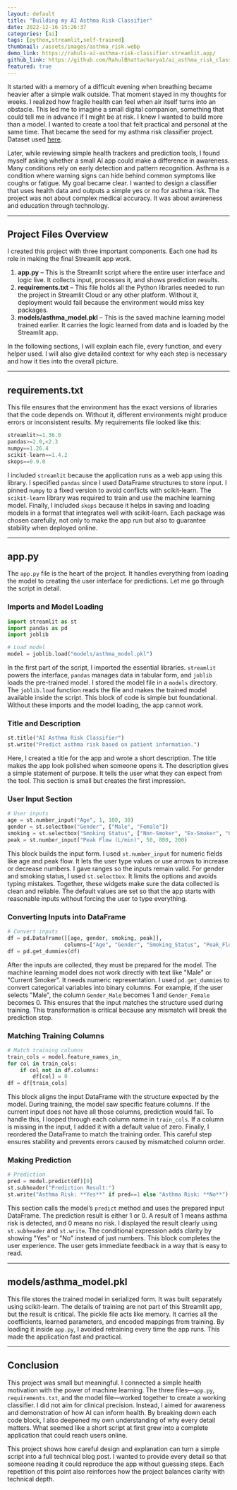 ```yaml
---
layout: default
title: "Building my AI Asthma Risk Classifier"
date: 2022-12-16 15:26:37
categories: [ai]
tags: [python,streamlit,self-trained]
thumbnail: /assets/images/asthma_risk.webp
demo_link: https://rahuls-ai-asthma-risk-classifier.streamlit.app/
github_link: https://github.com/RahulBhattacharya1/ai_asthma_risk_classifier
featured: true
---
```


It started with a memory of a difficult evening when breathing became heavier after a simple walk outside. That moment stayed in my thoughts for weeks. I realized how fragile health can feel when air itself turns into an obstacle. This led me to imagine a small digital companion, something that could tell me in advance if I might be at risk. I knew I wanted to build more than a model. I wanted to create a tool that felt practical and personal at the same time. That became the seed for my asthma risk classifier project. Dataset used [here](https://www.kaggle.com/datasets/jatinthakur706/copd-asthma-patient-dataset).

Later, while reviewing simple health trackers and prediction tools, I found myself asking whether a small AI app could make a difference in awareness. Many conditions rely on early detection and pattern recognition. Asthma is a condition where warning signs can hide behind common symptoms like coughs or fatigue. My goal became clear. I wanted to design a classifier that uses health data and outputs a simple yes or no for asthma risk. The project was not about complex medical accuracy. It was about awareness and education through technology.

---

## Project Files Overview

I created this project with three important components. Each one had its role in making the final Streamlit app work.

1. **app.py** – This is the Streamlit script where the entire user interface and logic live. It collects input, processes it, and shows prediction results.
2. **requirements.txt** – This file holds all the Python libraries needed to run the project in Streamlit Cloud or any other platform. Without it, deployment would fail because the environment would miss key packages.
3. **models/asthma_model.pkl** – This is the saved machine learning model trained earlier. It carries the logic learned from data and is loaded by the Streamlit app.

In the following sections, I will explain each file, every function, and every helper used. I will also give detailed context for why each step is necessary and how it ties into the overall picture.

---

## requirements.txt

This file ensures that the environment has the exact versions of libraries that the code depends on. Without it, different environments might produce errors or inconsistent results. My requirements file looked like this:

```python
streamlit>=1.36.0
pandas>=2.0,<2.3
numpy==1.26.4
scikit-learn==1.4.2
skops==0.9.0
```

I included `streamlit` because the application runs as a web app using this library. I specified `pandas` since I used DataFrame structures to store input. I pinned `numpy` to a fixed version to avoid conflicts with scikit-learn. The `scikit-learn` library was required to train and use the machine learning model. Finally, I included `skops` because it helps in saving and loading models in a format that integrates well with scikit-learn. Each package was chosen carefully, not only to make the app run but also to guarantee stability when deployed online.

---

## app.py

The `app.py` file is the heart of the project. It handles everything from loading the model to creating the user interface for predictions. Let me go through the script in detail.

### Imports and Model Loading

```python
import streamlit as st
import pandas as pd
import joblib

# Load model
model = joblib.load("models/asthma_model.pkl")
```

In the first part of the script, I imported the essential libraries. `streamlit` powers the interface, `pandas` manages data in tabular form, and `joblib` loads the pre-trained model. I stored the model file in a `models` directory. The `joblib.load` function reads the file and makes the trained model available inside the script. This block of code is simple but foundational. Without these imports and the model loading, the app cannot work.

### Title and Description

```python
st.title("AI Asthma Risk Classifier")
st.write("Predict asthma risk based on patient information.")
```

Here, I created a title for the app and wrote a short description. The title makes the app look polished when someone opens it. The description gives a simple statement of purpose. It tells the user what they can expect from the tool. This section is small but creates the first impression.

### User Input Section

```python
# User inputs
age = st.number_input("Age", 1, 100, 30)
gender = st.selectbox("Gender", ["Male", "Female"])
smoking = st.selectbox("Smoking Status", ["Non-Smoker", "Ex-Smoker", "Current Smoker"])
peak = st.number_input("Peak Flow (L/min)", 50, 800, 200)
```

This block builds the input form. I used `st.number_input` for numeric fields like age and peak flow. It lets the user type values or use arrows to increase or decrease numbers. I gave ranges so the inputs remain valid. For gender and smoking status, I used `st.selectbox`. It limits the options and avoids typing mistakes. Together, these widgets make sure the data collected is clean and reliable. The default values are set so that the app starts with reasonable inputs without forcing the user to type everything.

### Converting Inputs into DataFrame

```python
# Convert inputs
df = pd.DataFrame([[age, gender, smoking, peak]], 
                  columns=["Age", "Gender", "Smoking_Status", "Peak_Flow"])
df = pd.get_dummies(df)
```

After the inputs are collected, they must be prepared for the model. The machine learning model does not work directly with text like "Male" or "Current Smoker". It needs numeric representation. I used `pd.get_dummies` to convert categorical variables into binary columns. For example, if the user selects "Male", the column `Gender_Male` becomes 1 and `Gender_Female` becomes 0. This ensures that the input matches the structure used during training. This transformation is critical because any mismatch will break the prediction step.

### Matching Training Columns

```python
# Match training columns
train_cols = model.feature_names_in_
for col in train_cols:
    if col not in df.columns:
        df[col] = 0
df = df[train_cols]
```

This block aligns the input DataFrame with the structure expected by the model. During training, the model saw specific feature columns. If the current input does not have all those columns, prediction would fail. To handle this, I looped through each column name in `train_cols`. If a column is missing in the input, I added it with a default value of zero. Finally, I reordered the DataFrame to match the training order. This careful step ensures stability and prevents errors caused by mismatched column order.

### Making Prediction

```python
# Prediction
pred = model.predict(df)[0]
st.subheader("Prediction Result:")
st.write("Asthma Risk: **Yes**" if pred==1 else "Asthma Risk: **No**")
```

This section calls the model’s `predict` method and uses the prepared input DataFrame. The prediction result is either 1 or 0. A result of 1 means asthma risk is detected, and 0 means no risk. I displayed the result clearly using `st.subheader` and `st.write`. The conditional expression adds clarity by showing "Yes" or "No" instead of just numbers. This block completes the user experience. The user gets immediate feedback in a way that is easy to read.

---

## models/asthma_model.pkl

This file stores the trained model in serialized form. It was built separately using scikit-learn. The details of training are not part of this Streamlit app, but the result is critical. The pickle file acts like memory. It carries all the coefficients, learned parameters, and encoded mappings from training. By loading it inside `app.py`, I avoided retraining every time the app runs. This made the application fast and practical.

---

## Conclusion

This project was small but meaningful. I connected a simple health motivation with the power of machine learning. The three files—`app.py`, `requirements.txt`, and the model file—worked together to create a working classifier. I did not aim for clinical precision. Instead, I aimed for awareness and demonstration of how AI can inform health. By breaking down each code block, I also deepened my own understanding of why every detail matters. What seemed like a short script at first grew into a complete application that could reach users online.

This project shows how careful design and explanation can turn a simple script into a full technical blog post. I wanted to provide every detail so that someone reading it could reproduce the app without guessing steps. Each repetition of this point also reinforces how the project balances clarity with technical depth.
